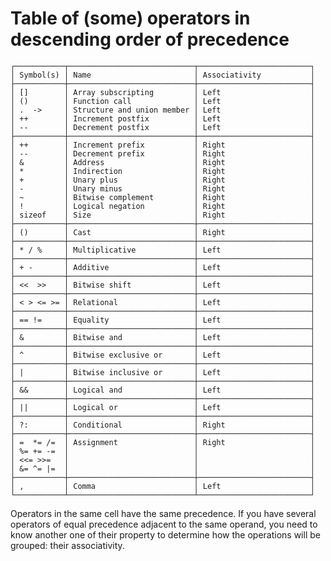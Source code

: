 # Table of (some) operators in descending order of precedence

    ┌───────────┬────────────────────────────┬─────────────────────────┐
    │ Symbol(s) │ Name                       │ Associativity           │
    ├───────────┼────────────────────────────┼─────────────────────────┤
    │ []        │ Array subscripting         │ Left                    │
    │ ()        │ Function call              │ Left                    │
    │ .  ->     │ Structure and union member │ Left                    │
    │ ++        │ Increment postfix          │ Left                    │
    │ --        │ Decrement postfix          │ Left                    │
    ├───────────┼────────────────────────────┼─────────────────────────┤
    │ ++        │ Increment prefix           │ Right                   │
    │ --        │ Decrement prefix           │ Right                   │
    │ &         │ Address                    │ Right                   │
    │ *         │ Indirection                │ Right                   │
    │ +         │ Unary plus                 │ Right                   │
    │ -         │ Unary minus                │ Right                   │
    │ ~         │ Bitwise complement         │ Right                   │
    │ !         │ Logical negation           │ Right                   │
    │ sizeof    │ Size                       │ Right                   │
    ├───────────┼────────────────────────────┼─────────────────────────┤
    │ ()        │ Cast                       │ Right                   │
    ├───────────┼────────────────────────────┼─────────────────────────┤
    │ * / %     │ Multiplicative             │ Left                    │
    ├───────────┼────────────────────────────┼─────────────────────────┤
    │ + -       │ Additive                   │ Left                    │
    ├───────────┼────────────────────────────┼─────────────────────────┤
    │ <<  >>    │ Bitwise shift              │ Left                    │
    ├───────────┼────────────────────────────┼─────────────────────────┤
    │ < > <= >= │ Relational                 │ Left                    │
    ├───────────┼────────────────────────────┼─────────────────────────┤
    │ == !=     │ Equality                   │ Left                    │
    ├───────────┼────────────────────────────┼─────────────────────────┤
    │ &         │ Bitwise and                │ Left                    │
    ├───────────┼────────────────────────────┼─────────────────────────┤
    │ ^         │ Bitwise exclusive or       │ Left                    │
    ├───────────┼────────────────────────────┼─────────────────────────┤
    │ |         │ Bitwise inclusive or       │ Left                    │
    ├───────────┼────────────────────────────┼─────────────────────────┤
    │ &&        │ Logical and                │ Left                    │
    ├───────────┼────────────────────────────┼─────────────────────────┤
    │ ||        │ Logical or                 │ Left                    │
    ├───────────┼────────────────────────────┼─────────────────────────┤
    │ ?:        │ Conditional                │ Right                   │
    ├───────────┼────────────────────────────┼─────────────────────────┤
    │ =  *= /=  │ Assignment                 │ Right                   │
    │ %= += -=  │                            │                         │
    │ <<= >>=   │                            │                         │
    │ &= ^= |=  │                            │                         │
    ├───────────┼────────────────────────────┼─────────────────────────┤
    │ ,         │ Comma                      │ Left                    │
    └───────────┴────────────────────────────┴─────────────────────────┘

Operators in the same cell have the same precedence.
If you have several operators of  equal precedence adjacent to the same operand,
you need to know  another one of their property to  determine how the operations
will be grouped: their associativity.

